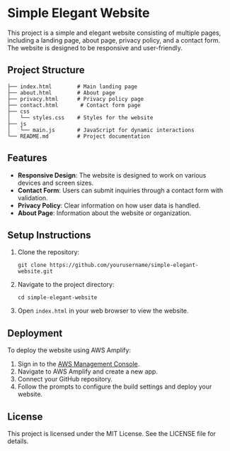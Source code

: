 # Simple Elegant Website

This project is a simple and elegant website consisting of multiple pages, including a landing page, about page, privacy policy, and a contact form. The website is designed to be responsive and user-friendly.

## Project Structure

```
├── index.html        # Main landing page
├── about.html        # About page
├── privacy.html      # Privacy policy page
├── contact.html       # Contact form page
├── css
│   └── styles.css    # Styles for the website
├── js
│   └── main.js       # JavaScript for dynamic interactions
└── README.md         # Project documentation
```

## Features

- **Responsive Design**: The website is designed to work on various devices and screen sizes.
- **Contact Form**: Users can submit inquiries through a contact form with validation.
- **Privacy Policy**: Clear information on how user data is handled.
- **About Page**: Information about the website or organization.

## Setup Instructions

1. Clone the repository:
   ```
   git clone https://github.com/yourusername/simple-elegant-website.git
   ```

2. Navigate to the project directory:
   ```
   cd simple-elegant-website
   ```

3. Open `index.html` in your web browser to view the website.

## Deployment

To deploy the website using AWS Amplify:

1. Sign in to the [AWS Management Console](https://aws.amazon.com/console/).
2. Navigate to AWS Amplify and create a new app.
3. Connect your GitHub repository.
4. Follow the prompts to configure the build settings and deploy your website.

## License

This project is licensed under the MIT License. See the LICENSE file for details.
